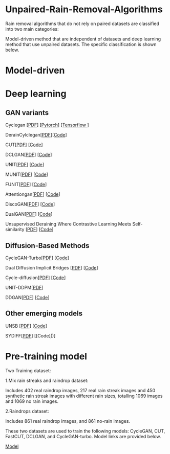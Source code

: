# Unpaired-Rain-Removal-Algorithms

Rain removal algorithms that do not rely on paired datasets are classified into two main categories: 

Model-driven method that are independent of datasets and deep learning method that use unpaired datasets. The specific classification is shown below.



# Model-driven

# Deep learning
## GAN variants
Cyclegan [[PDF](https://junyanz.github.io/CycleGAN/)] [[Pytorch](https://github.com/junyanz/pytorch-CycleGAN-and-pix2pix?tab=readme-ov-file)] [[Tensorflow
](https://github.com/xiaowei-hu/CycleGAN-tensorflow)]

DerainCylclegan[[PDF](https://arxiv.org/pdf/1912.07015)][[Code](https://github.com/OaDsis/DerainCycleGAN.git )] 

CUT[[PDF](https://arxiv.org/pdf/2007.15651)] [[Code](https://github.com/taesungp/contrastive-unpaired-translation.git )] 

DCLGAN[[PDF](https://arxiv.org/pdf/2104.07689)]  [[Code](https://github.com/JunlinHan/DCLGAN.git)] 

UNIT[[PDF](https://arxiv.org/pdf/1703.00848)]  [[Code](https://github.com/NVlabs/imaginaire.git)] 

MUNIT[[PDF](https://arxiv.org/pdf/1804.04732)]  [[Code](https://github.com/NVlabs/imaginaire.git)] 

FUNIT[[PDF](https://nvlabs.github.io/FUNIT/)]  [[Code](https://github.com/NVlabs/imaginaire.git)] 

Attentiongan[[PDF](https://arxiv.org/pdf/1911.11897)]  [[Code](https://github.com/Ha0Tang/AttentionGAN.git)] 

DiscoGAN[[PDF](https://arxiv.org/pdf/1703.05192)]  [[Code](https://github.com/SKTBrain/DiscoGAN.git)] 

DualGAN[[PDF](https://arxiv.org/pdf/1704.02510)]  [[Code](https://github.com/togheppi/DualGAN.git)] 

Unsupervised Deraining Where Contrastive Learning Meets Self-similarity [[PDF](https://arxiv.org/pdf/2203.11509)]  [[Code](https://github.com/yunguo224/NLCL.git)] 

## Diffusion-Based Methods
CycleGAN-Turbo[[PDF](https://arxiv.org/pdf/2403.12036)]  [[Code](https://github.com/GaParmar/img2img-turbo.git)] 

Dual Diffusion Implicit Bridges [[PDF](https://openreview.net/forum?id=5HLoTvVGDe)]  [[Code](https://github.com/suxuann/ddib.git)] 

Cycle-diffusion[[PDF](https://arxiv.org/pdf/2210.05559)]  [[Code](https://github.com/ChenWu98/cycle-diffusion.git)] 

UNIT-DDPM[[PDF](https://arxiv.org/pdf/2104.05358)]

DDGAN[[PDF](https://arxiv.org/pdf/2112.07804)]  [[Code](https://github.com/NVlabs/denoising-diffusion-gan.git)]

## Other emerging models
UNSB [[PDF](https://arxiv.org/pdf/2305.15086)]  [[Code](https://github.com/cyclomon/UNSB.git)] 

SYDIFF[[PDF](https://arxiv.org/pdf/2306.05178)]  [[Code][(](https://github.com/KAIST-Visual-AI-Group/SyncDiffusion))] 

# Pre-training model

Two Training dataset: 

1.Mix rain streaks and raindrop dataset: 

Includes 402 real raindrop images, 217 real rain streak images and 450 synthetic rain streak images with different rain sizes, totalling 1069 images and 1069 no rain images.

2.Raindrops dataset:

Includes 861 real raindrop images, and 861 no-rain images.

These two datasets are used to train the following models: CycleGAN, CUT, FastCUT, DCLGAN, and CycleGAN-turbo. Model links are provided below.

[Model](https://drive.google.com/drive/folders/1-jQz5AnNsVhR3aSf74chavBh_D7ZKwN4?usp=drive_link)
